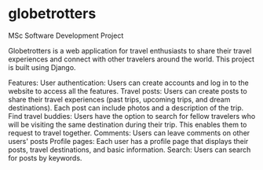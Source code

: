 # globetrotters
MSc Software Development Project

Globetrotters is a web application for travel enthusiasts to share their travel experiences and connect with other travelers around the world. 
This project is built using Django.

Features:
  User authentication: Users can create accounts and log in to the website to access all the features.
  Travel posts: Users can create posts to share their travel experiences (past trips, upcoming trips, and dream destinations). Each post can include photos and a description of the trip.
  Find travel buddies: Users have the option to search for fellow travelers who will be visiting the same destination during their trip. This enables them to request to travel together.
  Comments: Users can leave comments on other users' posts
  Profile pages: Each user has a profile page that displays their posts, travel destinations, and basic information.
  Search: Users can search for posts by keywords.
